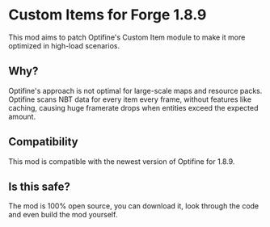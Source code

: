 # Custom Items for Forge 1.8.9
This mod aims to patch Optifine's Custom Item module to make it more optimized in high-load scenarios.

## Why?
Optifine's approach is not optimal for large-scale maps and resource packs. Optifine scans NBT data for every item every frame, without features like caching, causing huge framerate drops when entities exceed the expected amount.

## Compatibility
This mod is compatible with the newest version of Optifine for 1.8.9.

## Is this safe?
The mod is 100% open source, you can download it, look through the code and even build the mod yourself.